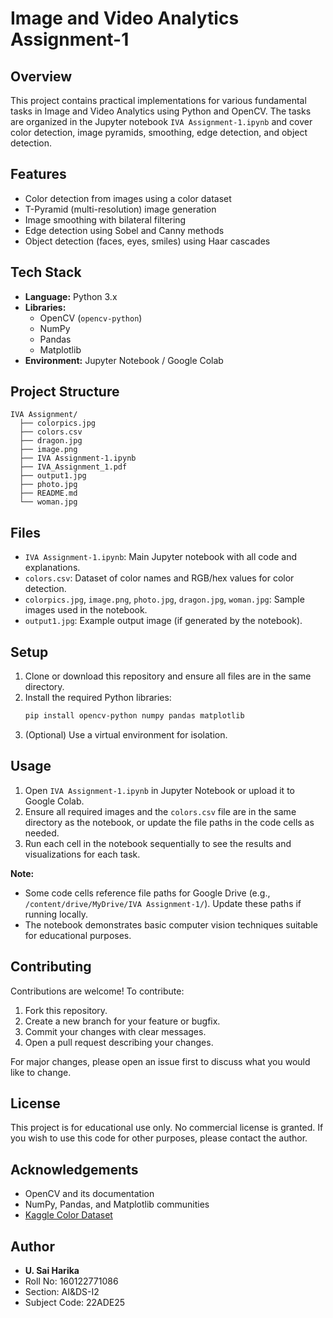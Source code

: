 # Image and Video Analytics Assignment-1

## Overview
This project contains practical implementations for various fundamental tasks in Image and Video Analytics using Python and OpenCV. The tasks are organized in the Jupyter notebook `IVA Assignment-1.ipynb` and cover color detection, image pyramids, smoothing, edge detection, and object detection.

## Features
- Color detection from images using a color dataset
- T-Pyramid (multi-resolution) image generation
- Image smoothing with bilateral filtering
- Edge detection using Sobel and Canny methods
- Object detection (faces, eyes, smiles) using Haar cascades

## Tech Stack
- **Language:** Python 3.x
- **Libraries:**
  - OpenCV (`opencv-python`)
  - NumPy
  - Pandas
  - Matplotlib
- **Environment:** Jupyter Notebook / Google Colab

## Project Structure
```
IVA Assignment/
  ├── colorpics.jpg
  ├── colors.csv
  ├── dragon.jpg
  ├── image.png
  ├── IVA Assignment-1.ipynb
  ├── IVA_Assignment_1.pdf
  ├── output1.jpg
  ├── photo.jpg
  ├── README.md
  └── woman.jpg
```

## Files
- `IVA Assignment-1.ipynb`: Main Jupyter notebook with all code and explanations.
- `colors.csv`: Dataset of color names and RGB/hex values for color detection.
- `colorpics.jpg`, `image.png`, `photo.jpg`, `dragon.jpg`, `woman.jpg`: Sample images used in the notebook.
- `output1.jpg`: Example output image (if generated by the notebook).

## Setup
1. Clone or download this repository and ensure all files are in the same directory.
2. Install the required Python libraries:
   ```bash
   pip install opencv-python numpy pandas matplotlib
   ```
3. (Optional) Use a virtual environment for isolation.

## Usage
1. Open `IVA Assignment-1.ipynb` in Jupyter Notebook or upload it to Google Colab.
2. Ensure all required images and the `colors.csv` file are in the same directory as the notebook, or update the file paths in the code cells as needed.
3. Run each cell in the notebook sequentially to see the results and visualizations for each task.

**Note:**
- Some code cells reference file paths for Google Drive (e.g., `/content/drive/MyDrive/IVA Assignment-1/`). Update these paths if running locally.
- The notebook demonstrates basic computer vision techniques suitable for educational purposes.

## Contributing
Contributions are welcome! To contribute:
1. Fork this repository.
2. Create a new branch for your feature or bugfix.
3. Commit your changes with clear messages.
4. Open a pull request describing your changes.

For major changes, please open an issue first to discuss what you would like to change.

## License
This project is for educational use only. No commercial license is granted. If you wish to use this code for other purposes, please contact the author.

## Acknowledgements
- OpenCV and its documentation
- NumPy, Pandas, and Matplotlib communities
- [Kaggle Color Dataset](https://www.kaggle.com/datasets/)

## Author
- **U. Sai Harika**
- Roll No: 160122771086
- Section: AI&DS-I2
- Subject Code: 22ADE25

